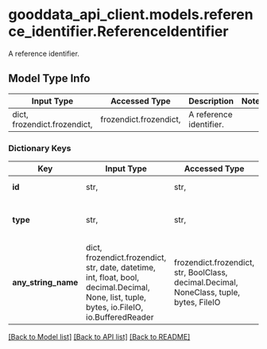 # gooddata_api_client.models.reference_identifier.ReferenceIdentifier

A reference identifier.

## Model Type Info
Input Type | Accessed Type | Description | Notes
------------ | ------------- | ------------- | -------------
dict, frozendict.frozendict,  | frozendict.frozendict,  | A reference identifier. | 

### Dictionary Keys
Key | Input Type | Accessed Type | Description | Notes
------------ | ------------- | ------------- | ------------- | -------------
**id** | str,  | str,  | Reference ID. | 
**type** | str,  | str,  | A type of the reference. | must be one of ["dataset", ] 
**any_string_name** | dict, frozendict.frozendict, str, date, datetime, int, float, bool, decimal.Decimal, None, list, tuple, bytes, io.FileIO, io.BufferedReader | frozendict.frozendict, str, BoolClass, decimal.Decimal, NoneClass, tuple, bytes, FileIO | any string name can be used but the value must be the correct type | [optional]

[[Back to Model list]](../../README.md#documentation-for-models) [[Back to API list]](../../README.md#documentation-for-api-endpoints) [[Back to README]](../../README.md)

